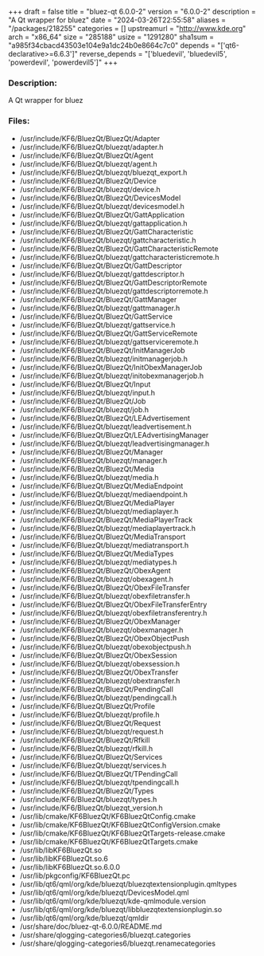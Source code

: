 +++
draft = false
title = "bluez-qt 6.0.0-2"
version = "6.0.0-2"
description = "A Qt wrapper for bluez"
date = "2024-03-26T22:55:58"
aliases = "/packages/218255"
categories = []
upstreamurl = "http://www.kde.org"
arch = "x86_64"
size = "285188"
usize = "1291280"
sha1sum = "a985f34cbacd43503e104e9a1dc24b0e8664c7c0"
depends = "['qt6-declarative>=6.6.3']"
reverse_depends = "['bluedevil', 'bluedevil5', 'powerdevil', 'powerdevil5']"
+++
### Description: 
A Qt wrapper for bluez

### Files: 
* /usr/include/KF6/BluezQt/BluezQt/Adapter
* /usr/include/KF6/BluezQt/bluezqt/adapter.h
* /usr/include/KF6/BluezQt/BluezQt/Agent
* /usr/include/KF6/BluezQt/bluezqt/agent.h
* /usr/include/KF6/BluezQt/bluezqt/bluezqt_export.h
* /usr/include/KF6/BluezQt/BluezQt/Device
* /usr/include/KF6/BluezQt/bluezqt/device.h
* /usr/include/KF6/BluezQt/BluezQt/DevicesModel
* /usr/include/KF6/BluezQt/bluezqt/devicesmodel.h
* /usr/include/KF6/BluezQt/BluezQt/GattApplication
* /usr/include/KF6/BluezQt/bluezqt/gattapplication.h
* /usr/include/KF6/BluezQt/BluezQt/GattCharacteristic
* /usr/include/KF6/BluezQt/bluezqt/gattcharacteristic.h
* /usr/include/KF6/BluezQt/BluezQt/GattCharacteristicRemote
* /usr/include/KF6/BluezQt/bluezqt/gattcharacteristicremote.h
* /usr/include/KF6/BluezQt/BluezQt/GattDescriptor
* /usr/include/KF6/BluezQt/bluezqt/gattdescriptor.h
* /usr/include/KF6/BluezQt/BluezQt/GattDescriptorRemote
* /usr/include/KF6/BluezQt/bluezqt/gattdescriptorremote.h
* /usr/include/KF6/BluezQt/BluezQt/GattManager
* /usr/include/KF6/BluezQt/bluezqt/gattmanager.h
* /usr/include/KF6/BluezQt/BluezQt/GattService
* /usr/include/KF6/BluezQt/bluezqt/gattservice.h
* /usr/include/KF6/BluezQt/BluezQt/GattServiceRemote
* /usr/include/KF6/BluezQt/bluezqt/gattserviceremote.h
* /usr/include/KF6/BluezQt/BluezQt/InitManagerJob
* /usr/include/KF6/BluezQt/bluezqt/initmanagerjob.h
* /usr/include/KF6/BluezQt/BluezQt/InitObexManagerJob
* /usr/include/KF6/BluezQt/bluezqt/initobexmanagerjob.h
* /usr/include/KF6/BluezQt/BluezQt/Input
* /usr/include/KF6/BluezQt/bluezqt/input.h
* /usr/include/KF6/BluezQt/BluezQt/Job
* /usr/include/KF6/BluezQt/bluezqt/job.h
* /usr/include/KF6/BluezQt/BluezQt/LEAdvertisement
* /usr/include/KF6/BluezQt/bluezqt/leadvertisement.h
* /usr/include/KF6/BluezQt/BluezQt/LEAdvertisingManager
* /usr/include/KF6/BluezQt/bluezqt/leadvertisingmanager.h
* /usr/include/KF6/BluezQt/BluezQt/Manager
* /usr/include/KF6/BluezQt/bluezqt/manager.h
* /usr/include/KF6/BluezQt/BluezQt/Media
* /usr/include/KF6/BluezQt/bluezqt/media.h
* /usr/include/KF6/BluezQt/BluezQt/MediaEndpoint
* /usr/include/KF6/BluezQt/bluezqt/mediaendpoint.h
* /usr/include/KF6/BluezQt/BluezQt/MediaPlayer
* /usr/include/KF6/BluezQt/bluezqt/mediaplayer.h
* /usr/include/KF6/BluezQt/BluezQt/MediaPlayerTrack
* /usr/include/KF6/BluezQt/bluezqt/mediaplayertrack.h
* /usr/include/KF6/BluezQt/BluezQt/MediaTransport
* /usr/include/KF6/BluezQt/bluezqt/mediatransport.h
* /usr/include/KF6/BluezQt/BluezQt/MediaTypes
* /usr/include/KF6/BluezQt/bluezqt/mediatypes.h
* /usr/include/KF6/BluezQt/BluezQt/ObexAgent
* /usr/include/KF6/BluezQt/bluezqt/obexagent.h
* /usr/include/KF6/BluezQt/BluezQt/ObexFileTransfer
* /usr/include/KF6/BluezQt/bluezqt/obexfiletransfer.h
* /usr/include/KF6/BluezQt/BluezQt/ObexFileTransferEntry
* /usr/include/KF6/BluezQt/bluezqt/obexfiletransferentry.h
* /usr/include/KF6/BluezQt/BluezQt/ObexManager
* /usr/include/KF6/BluezQt/bluezqt/obexmanager.h
* /usr/include/KF6/BluezQt/BluezQt/ObexObjectPush
* /usr/include/KF6/BluezQt/bluezqt/obexobjectpush.h
* /usr/include/KF6/BluezQt/BluezQt/ObexSession
* /usr/include/KF6/BluezQt/bluezqt/obexsession.h
* /usr/include/KF6/BluezQt/BluezQt/ObexTransfer
* /usr/include/KF6/BluezQt/bluezqt/obextransfer.h
* /usr/include/KF6/BluezQt/BluezQt/PendingCall
* /usr/include/KF6/BluezQt/bluezqt/pendingcall.h
* /usr/include/KF6/BluezQt/BluezQt/Profile
* /usr/include/KF6/BluezQt/bluezqt/profile.h
* /usr/include/KF6/BluezQt/BluezQt/Request
* /usr/include/KF6/BluezQt/bluezqt/request.h
* /usr/include/KF6/BluezQt/BluezQt/Rfkill
* /usr/include/KF6/BluezQt/bluezqt/rfkill.h
* /usr/include/KF6/BluezQt/BluezQt/Services
* /usr/include/KF6/BluezQt/bluezqt/services.h
* /usr/include/KF6/BluezQt/BluezQt/TPendingCall
* /usr/include/KF6/BluezQt/bluezqt/tpendingcall.h
* /usr/include/KF6/BluezQt/BluezQt/Types
* /usr/include/KF6/BluezQt/bluezqt/types.h
* /usr/include/KF6/BluezQt/bluezqt_version.h
* /usr/lib/cmake/KF6BluezQt/KF6BluezQtConfig.cmake
* /usr/lib/cmake/KF6BluezQt/KF6BluezQtConfigVersion.cmake
* /usr/lib/cmake/KF6BluezQt/KF6BluezQtTargets-release.cmake
* /usr/lib/cmake/KF6BluezQt/KF6BluezQtTargets.cmake
* /usr/lib/libKF6BluezQt.so
* /usr/lib/libKF6BluezQt.so.6
* /usr/lib/libKF6BluezQt.so.6.0.0
* /usr/lib/pkgconfig/KF6BluezQt.pc
* /usr/lib/qt6/qml/org/kde/bluezqt/bluezqtextensionplugin.qmltypes
* /usr/lib/qt6/qml/org/kde/bluezqt/DevicesModel.qml
* /usr/lib/qt6/qml/org/kde/bluezqt/kde-qmlmodule.version
* /usr/lib/qt6/qml/org/kde/bluezqt/libbluezqtextensionplugin.so
* /usr/lib/qt6/qml/org/kde/bluezqt/qmldir
* /usr/share/doc/bluez-qt-6.0.0/README.md
* /usr/share/qlogging-categories6/bluezqt.categories
* /usr/share/qlogging-categories6/bluezqt.renamecategories
